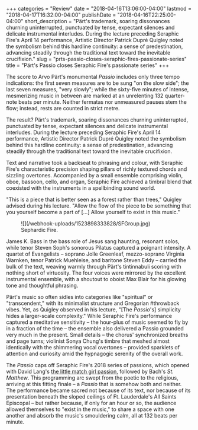 +++
categories = "Review"
date = "2018-04-16T13:06:00-04:00"
lastmod = "2018-04-17T16:32:00-04:00"
publishDate = "2018-04-16T22:25:00-04:00"
short_description = "Pärt's trademark, soaring dissonances churning uninterrupted, punctuated by tense, expectant silences and delicate instrumental interludes. During the lecture preceding Seraphic Fire's April 14 performance, Artistic Director Patrick Dupré Quigley noted the symbolism behind this hardline continuity: a sense of predestination, advancing steadily through the traditional text toward the inevitable crucifixion."
slug = "prts-passio-closes-seraphic-fires-passionate-series"
title = "Pärt&#039;s Passio closes Seraphic Fire&#039;s passionate series"
+++

The score to Arvo Pärt's monumental *Passio* includes only three tempo indications: the first seven measures are to be sung "on the slow side"; the last seven measures, "very slowly"; while the sixty-five minutes of intense, mesmerizing music in between are marked at an unrelenting 132 quarter-note beats per minute. Neither fermatas nor unmeasured pauses stem the flow; instead, rests are counted in strict metre.

The result? Pärt's trademark, soaring dissonances churning uninterrupted, punctuated by tense, expectant silences and delicate instrumental interludes. During the lecture preceding Seraphic Fire's April 14 performance, Artistic Director Patrick Dupré Quigley noted the symbolism behind this hardline continuity: a sense of predestination, advancing steadily through the traditional text toward the inevitable crucifixion.

Text and narrative took a backseat to phrasing and colour, with Seraphic Fire's characteristic precision shaping pillars of richly textured chords and sizzling overtones. Accompanied by a small ensemble comprising violin, oboe, bassoon, cello, and organ, Seraphic Fire achieved a timbral blend that coexisted with the instruments in a spellbinding sound world.

"This is a piece that is better seen as a forest rather than trees," Quigley advised during his lecture. "Allow the flow of the piece to be something that you yourself become a part of [...] Allow yourself to exist in this music."

<figure data-type="image">
![](/webhook-uploads/1523898333828/SFGroup.jpg)
<figcaption>Sephardic Fire.</figcaption>
</figure>

James K. Bass in the bass role of Jesus sang haunting, resonant solos, while tenor Steven Soph's sonorous Pilatus captured a poignant intensity. A quartet of Evangelists – soprano Jolle Greenleaf, mezzo-soprano Virginia Warnken, tenor Patrick Muehleise, and baritone Steven Eddy – carried the bulk of the text, weaving warmly through Pärt's tintinnabuli scoring with nothing short of virtuosity. The four voices were mirrored by the excellent instrumental ensemble, with a shoutout to oboist Max Blair for his glowing tone and thoughtful phrasing.

Pärt's music so often sidles into categories like "spiritual" or "transcendent," with its minimalist structure and Gregorian #throwback vibes. Yet, as Quigley observed in his lecture, "[The *Passio*'s] simplicity hides a larger-scale complexity." While Seraphic Fire's performance captured a meditative sensitivity – the hour-plus of music seemed to fly by in a fraction of the time – the ensemble also delivered a Passio grounded very much in the present. Small details – the chorus' synchronized breaths and page turns; violinist Sonya Chung's timbre that meshed almost identically with the shimmering vocal overtones – provided sparklets of attention and curiosity amid the hypnagogic serenity of the overall work.

The *Passio* caps off Seraphic Fire's 2018 series of passions, which opened with David Lang's [the little match girl passion](/reaching-across-centuries-seraphic-fires-the-little-match-girl-passion/), followed by Bach's *St. Matthew*. This programming arc swept from the poetic to the religious, arriving at this fitting finale – a *Passio* that is somehow both and neither. The performance became sacred not because of its text, nor because of its presentation beneath the sloped ceilings of Ft. Lauderdale's All Saints Episcopal – but rather because, if only for an hour or so, the audience allowed themselves to "exist in the music," to share a space with one another and absorb the music's smouldering calm, all at 132 beats per minute.
